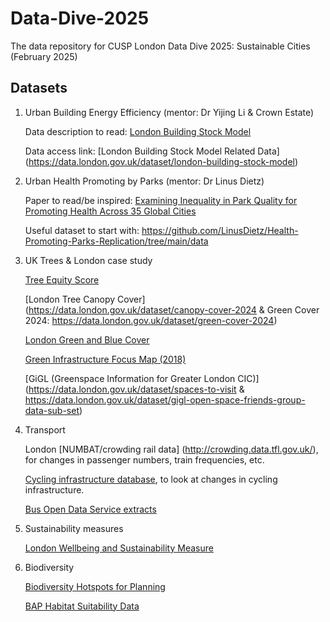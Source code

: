 # Data-Dive-2025
The data repository for CUSP London Data Dive 2025: Sustainable Cities (February 2025)


## Datasets
1. Urban Building Energy Efficiency (mentor: Dr Yijing Li & Crown Estate)
   
   Data description to read: [London Building Stock Model](https://www.london.gov.uk/programmes-and-strategies/environment-and-climate-change/energy/energy-buildings/london-building-stock-model)
   
   Data access link: [London Building Stock Model Related Data] (https://data.london.gov.uk/dataset/london-building-stock-model)

2. Urban Health Promoting by Parks (mentor: Dr Linus Dietz)

   Paper to read/be inspired: [Examining Inequality in Park Quality for Promoting Health Across 35 Global Cities](https://arxiv.org/abs/2407.15770)

   Useful dataset to start with: https://github.com/LinusDietz/Health-Promoting-Parks-Replication/tree/main/data

3. UK Trees & London case study

   [Tree Equity Score](https://uk.treeequityscore.org/#methods)

   [London Tree Canopy Cover](https://data.london.gov.uk/dataset/canopy-cover-2024 & Green Cover 2024: https://data.london.gov.uk/dataset/green-cover-2024)

   [London Green and Blue Cover](https://data.london.gov.uk/dataset/green-and-blue-cover)

   [Green Infrastructure Focus Map (2018)](https://data.london.gov.uk/dataset/green-infrastructure-focus-map)

   [GiGL (Greenspace Information for Greater London CIC)](https://data.london.gov.uk/dataset/spaces-to-visit & https://data.london.gov.uk/dataset/gigl-open-space-friends-group-data-sub-set)
   
4. Transport

   London [NUMBAT/crowding rail data] (http://crowding.data.tfl.gov.uk/), for changes in passenger numbers, train frequencies, etc.

   [Cycling infrastructure database](https://cycling.data.tfl.gov.uk/), to look at changes in cycling infrastructure.

   [Bus Open Data Service extracts](https://github.com/cusp-london/bus-open-data-rasters)

5. Sustainability measures

   [London Wellbeing and Sustainability Measure](https://data.london.gov.uk/dataset/london-wellbeing-and-sustainability-measure)

6. Biodiversity

   [Biodiversity Hotspots for Planning](https://data.london.gov.uk/dataset/biodiversity-hotspots-for-planning)

   [BAP Habitat Suitability Data](https://www.gigl.org.uk/our-data-holdings/habitat-data/bap-habitat-suitability-data/)
   
